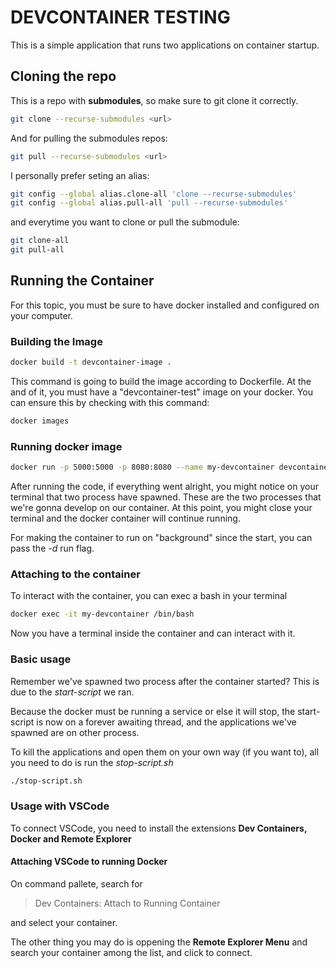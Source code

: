 # DEVCONTAINER TESTING

This is a simple application that runs two applications on container startup.

## Cloning the repo

This is a repo with **submodules**, so make sure to git clone it correctly.

```bash
git clone --recurse-submodules <url>
```

And for pulling the submodules repos:

```bash
git pull --recurse-submodules <url>
```
I personally prefer seting an alias:

```bash
git config --global alias.clone-all 'clone --recurse-submodules'
git config --global alias.pull-all 'pull --recurse-submodules'

```

and everytime you want to clone or pull the submodule:

```bash
git clone-all
git pull-all
```

## Running the Container

For this topic, you must be sure to have docker installed and configured on your computer.

### Building the Image

```bash
docker build -t devcontainer-image .
```

This command is going to build the image according to Dockerfile. At the and of it, you must have a "devcontainer-test" image on your docker. You can ensure this by checking with this command:

```bash
docker images
```

### Running docker image

```bash
docker run -p 5000:5000 -p 8080:8080 --name my-devcontainer devcontainer-image
```

After running the code, if everything went alright, you might notice on your terminal that two process have spawned. These are the two processes that we're gonna develop on our container. At this point, you might close your terminal and the docker container will continue running.

For making the container to run on "background" since the start, you can pass the *-d* run flag.

### Attaching to the container

To interact with the container, you can exec a bash in your terminal

```bash
docker exec -it my-devcontainer /bin/bash
```

Now you have a terminal inside the container and can interact with it.

### Basic usage

Remember we've spawned two process after the container started? This is due to the *start-script* we ran.

Because the docker must be running a service or else it will stop, the start-script is now on a forever awaiting thread, and the applications we've spawned are on other process.

To kill the applications and open them on your own way (if you want to), all you need to do is run the *stop-script.sh*

```bash
./stop-script.sh
```

### Usage with VSCode

To connect VSCode, you need to install the extensions **Dev Containers, Docker and Remote Explorer**

#### Attaching VSCode to running Docker

On command pallete, search for

> Dev Containers: Attach to Running Container

and select your container.

The other thing you may do is oppening the **Remote Explorer Menu** and search your container among the list, and click to connect.